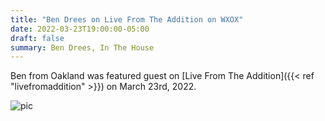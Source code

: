 ```yaml
---
title: "Ben Drees on Live From The Addition on WXOX"
date: 2022-03-23T19:00:00-05:00
draft: false
summary: Ben Drees, In The House
---
```


Ben from Oakland was featured guest on
[Live From The Addition]({{< ref "livefromaddition" >}}) on 
March 23rd, 2022.


![pic](/img/ben-and-doa.png)







